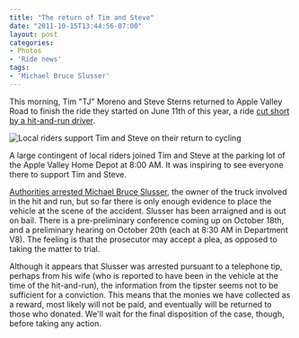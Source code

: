 ```yaml
---
title: "The return of Tim and Steve"
date: "2011-10-15T13:44:56-07:00"
layout: post
categories:
- Photos
- 'Ride news'
tags:
- 'Michael Bruce Slusser'
---
```


This morning, Tim "TJ" Moreno and Steve Sterns returned to Apple Valley Road to finish the ride they started on June 11th of this year, a ride [cut short by a hit-and-run driver](/2011/06/11/hit-and-run-on-apple-valley-road/).

![Local riders support Tim and Steve on their return to cycling](/wp-content/uploads/2015/03/20111015-return-riders-600x126.jpg)

A large contingent of local riders joined Tim and Steve at the parking lot of the Apple Valley Home Depot at 8:00 AM. It was inspiring to see everyone there to support Tim and Steve.

[Authorities arrested Michael Bruce Slusser](/2011/06/16/hit-and-run-driver-arrested/), the owner of the truck involved in the hit and run, but so far there is only enough evidence to place the vehicle at the scene of the accident. Slusser has been arraigned and is out on bail. There is a pre-preliminary conference coming up on October 18th, and a preliminary hearing on October 20th (each at 8:30 AM in Department V8). The feeling is that the prosecutor may accept a plea, as opposed to taking the matter to trial.

Although it appears that Slusser was arrested pursuant to a telephone tip, perhaps from his wife (who is reported to have been in the vehicle at the time of the hit-and-run), the information from the tipster seems not to be sufficient for a conviction. This means that the monies we have collected as a reward, most likely will not be paid, and eventually will be returned to those who donated. We'll wait for the final disposition of the case, though, before taking any action.